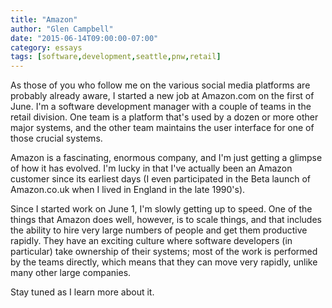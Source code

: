 ```yaml
---
title: "Amazon"
author: "Glen Campbell"
date: "2015-06-14T09:00:00-07:00"
category: essays
tags: [software,development,seattle,pnw,retail]
---
```


As those of you who follow me on the various social media platforms are
probably already aware, I started a new job at Amazon.com on the first
of June. I'm a software development manager with a couple of teams in the
retail division. One team is a platform that's used by a dozen or more
other major systems, and the other team maintains the user interface
for one of those crucial systems.

Amazon is a fascinating, enormous company, and I'm just getting a glimpse
of how it has evolved. I'm lucky in that I've actually been an Amazon customer
since its earliest days (I even participated in the Beta launch of
Amazon.co.uk when I lived in England in the late 1990's).

Since I started work on June 1, I'm slowly getting up to speed.
One of the things that Amazon does well, however, is to scale things,
and that includes the ability to hire very large numbers of people and
get them productive rapidly. They have an exciting culture where
software developers (in particular) take ownership of their systems;
most of the work is performed by the teams directly, which means that
they can move very rapidly, unlike many other large companies.

Stay tuned as I learn more about it.
